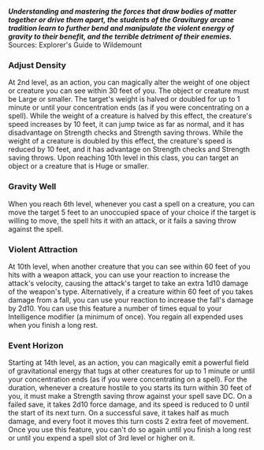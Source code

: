 ***Understanding and mastering the forces that draw bodies of matter together or drive them apart, the students of the Graviturgy arcane tradition learn to further bend and manipulate the violent energy of gravity to their benefit, and the terrible detriment of their enemies.***
Sources: Explorer's Guide to Wildemount
### Adjust Density
At 2nd level, as an action, you can magically alter the weight of one object or creature you can see within 30 feet of you. The object or creature must be Large or smaller. The target's weight is halved or doubled for up to 1 minute or until your concentration ends (as if you were concentrating on a spell).
While the weight of a creature is halved by this effect, the creature's speed increases by 10 feet, it can jump twice as far as normal, and it has disadvantage on Strength checks and Strength saving throws.
While the weight of a creature is doubled by this effect, the creature's speed is reduced by 10 feet, and it has advantage on Strength checks and Strength saving throws.
Upon reaching 10th level in this class, you can target an object or a creature that is Huge or smaller.
### Gravity Well
When you reach 6th level, whenever you cast a spell on a creature, you can move the target 5 feet to an unoccupied space of your choice if the target is willing to move, the spell hits it with an attack, or it fails a saving throw against the spell.
### Violent Attraction
At 10th level, when another creature that you can see within 60 feet of you hits with a weapon attack, you can use your reaction to increase the attack's velocity, causing the attack's target to take an extra 1d10 damage of the weapon's type.
Alternatively, if a creature within 60 feet of you takes damage from a fall, you can use your reaction to increase the fall's damage by 2d10.
You can use this feature a number of times equal to your Intelligence modifier (a minimum of once). You regain all expended uses when you finish a long rest.
### Event Horizon
Starting at 14th level, as an action, you can magically emit a powerful field of gravitational energy that tugs at other creatures for up to 1 minute or until your concentration ends (as if you were concentrating on a spell). For the duration, whenever a creature hostile to you starts its turn within 30 feet of you, it must make a Strength saving throw against your spell save DC. On a failed save, it takes 2d10 force damage, and its speed is reduced to 0 until the start of its next turn. On a successful save, it takes half as much damage, and every foot it moves this turn costs 2 extra feet of movement.
Once you use this feature, you can't do so again until you finish a long rest or until you expend a spell slot of 3rd level or higher on it.